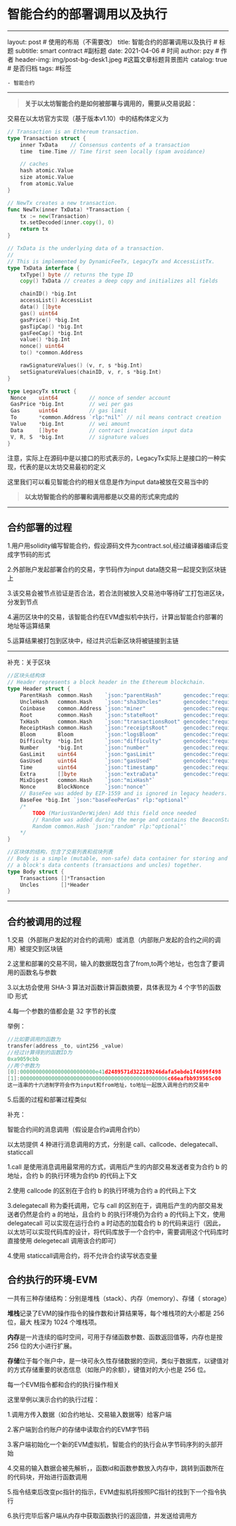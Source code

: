 # 智能合约的部署调用以及执行



---
layout:     post   				    # 使用的布局（不需要改）
title:      智能合约的部署调用以及执行				# 标题 
subtitle:   smart contract #副标题
date:       2021-04-06 				# 时间
author:     pzy 						# 作者
header-img: img/post-bg-desk1.jpeg 	#这篇文章标题背景图片
catalog: true 						# 是否归档
tags:								#标签

    - 智能合约
---



> **关于以太坊智能合约是如何被部署与调用的，需要从交易说起：**

交易在以太坊官方实现（基于版本v1.10）中的结构体定义为

```go
// Transaction is an Ethereum transaction.
type Transaction struct {
	inner TxData    // Consensus contents of a transaction
	time  time.Time // Time first seen locally (spam avoidance)

	// caches
	hash atomic.Value
	size atomic.Value
	from atomic.Value
}

// NewTx creates a new transaction.
func NewTx(inner TxData) *Transaction {
	tx := new(Transaction)
	tx.setDecoded(inner.copy(), 0)
	return tx
}

// TxData is the underlying data of a transaction.
//
// This is implemented by DynamicFeeTx, LegacyTx and AccessListTx.
type TxData interface {
	txType() byte // returns the type ID
	copy() TxData // creates a deep copy and initializes all fields

	chainID() *big.Int
	accessList() AccessList
	data() []byte
	gas() uint64
	gasPrice() *big.Int
	gasTipCap() *big.Int
	gasFeeCap() *big.Int
	value() *big.Int
	nonce() uint64
	to() *common.Address

	rawSignatureValues() (v, r, s *big.Int)
	setSignatureValues(chainID, v, r, s *big.Int)
}
```

```go
type LegacyTx struct {
 Nonce    uint64          // nonce of sender account
 GasPrice *big.Int        // wei per gas
 Gas      uint64          // gas limit
 To       *common.Address `rlp:"nil"` // nil means contract creation
 Value    *big.Int        // wei amount
 Data     []byte          // contract invocation input data
 V, R, S  *big.Int        // signature values
}
```

注意，实际上在源码中是以接口的形式表示的，LegacyTx实际上是接口的一种实现，代表的是以太坊交易最初的定义

这里我们可以看见智能合约的相关信息是作为input data被放在交易当中的

> **以太坊智能合约的部署和调用都是以交易的形式来完成的**

---

## 合约部署的过程

1.用户用solidity编写智能合约，假设源码文件为contract.sol,经过编译器编译后变成字节码的形式

2.外部账户发起部署合约的交易，字节码作为input data随交易一起提交到区块链上

3.该交易会被节点验证是否合法，若合法则被放入交易池中等待矿工打包进区块，分发到节点

4.遍历区块中的交易，该智能合约在EVM虚拟机中执行，计算出智能合约部署的地址等运算结果

5.运算结果被打包到区块中，经过共识后新区块将被链接到主链

---

补充：关于区块

```go
//区块头结构体
// Header represents a block header in the Ethereum blockchain.
type Header struct {
	ParentHash  common.Hash    `json:"parentHash"       gencodec:"required"`
	UncleHash   common.Hash    `json:"sha3Uncles"       gencodec:"required"`
	Coinbase    common.Address `json:"miner"            gencodec:"required"`
	Root        common.Hash    `json:"stateRoot"        gencodec:"required"`
	TxHash      common.Hash    `json:"transactionsRoot" gencodec:"required"`
	ReceiptHash common.Hash    `json:"receiptsRoot"     gencodec:"required"`
	Bloom       Bloom          `json:"logsBloom"        gencodec:"required"`
	Difficulty  *big.Int       `json:"difficulty"       gencodec:"required"`
	Number      *big.Int       `json:"number"           gencodec:"required"`
	GasLimit    uint64         `json:"gasLimit"         gencodec:"required"`
	GasUsed     uint64         `json:"gasUsed"          gencodec:"required"`
	Time        uint64         `json:"timestamp"        gencodec:"required"`
	Extra       []byte         `json:"extraData"        gencodec:"required"`
	MixDigest   common.Hash    `json:"mixHash"`
	Nonce       BlockNonce     `json:"nonce"`
	// BaseFee was added by EIP-1559 and is ignored in legacy headers.
	BaseFee *big.Int `json:"baseFeePerGas" rlp:"optional"`
	/*
		TODO (MariusVanDerWijden) Add this field once needed
		// Random was added during the merge and contains the BeaconState randomness
		Random common.Hash `json:"random" rlp:"optional"`
	*/
}
```

```go
//区块体的结构，包含了交易列表和叔块列表
// Body is a simple (mutable, non-safe) data container for storing and moving
// a block's data contents (transactions and uncles) together.
type Body struct {
	Transactions []*Transaction
	Uncles       []*Header
}
```

---

## **合约被调用的过程**

1.交易（外部账户发起的对合约的调用）或消息（内部账户发起的合约之间的调用）被提交到区块链

2.这里和部署的交易不同，输入的数据既包含了from,to两个地址，也包含了要调用的函数名与参数

3.以太坊会使用 SHA-3 算法对函数计算函数摘要，具体表现为 4 个字节的函数 ID 形式

4.每一个参数的值都会是 32 字节的长度

举例：

```go
//比如要调用的函数为
transfer(address _to, uint256 _value)
//经过计算得到的函数ID为
0xa9059cbb
//两个参数为
[0]:000000000000000000000000e41d2489571d322189246dafa5ebde1f4699f498
[1]:00000000000000000000000000000000000000000000006c66eafbb939565c00
这一连串的十六进制字符会作为input和from地址，to地址一起放入调用合约的交易中

```

5.后面的过程和部署过程类似

补充：

智能合约间的消息调用（假设是合约a调用合约b）

以太坊提供 4 种进行消息调用的方式，分别是 call、callcode、delegatecall、staticcall

1.call 是使用消息调用最常用的方式，调用后产生的内部交易发送者变为合约 b 的地址，合约 b 的执行环境为合约b 的代码上下文

2.使用 callcode 的区别在于合约 b 的执行环境为合约 a 的代码上下文

3.delegatecall 称为委托调用，它与 call 的区别在于，调用后产生的内部交易发送者仍然是合约 a 的地址，且合约 b 的执行环境仍为合约 a 的代码上下文，使用delegatecall 可以实现在运行合约 a 时动态的加载合约 b 的代码来运行（因此，以太坊可以实现代码库的设计，将代码库放于一个合约中，需要调用这个代码库时直接使用 delegetecall 调用该合约即可）

4.使用 staticcall调用合约，将不允许合约读写状态变量

## **合约执行的环境-EVM**

一共有三种存储结构：分别是堆栈（stack）、内存（memory）、存储（ storage）

**堆栈**记录了EVM的操作指令的操作数和计算结果等，每个堆栈项的大小都是 256 位，最大
栈深为 1024 个堆栈项。

**内存**是一片连续的临时空间，可用于存储函数参数、函数返回值等，内存也是按 256 位的大小进行扩展。

**存储**位于每个账户中，是一块可永久性存储数据的空间，类似于数据库，以键值对的方式存储重要的状态信息（如账户的余额），键值对的大小也是 256 位。

每一个EVM指令都和合约的执行操作相关

这里举例以演示合约的执行过程：

1.调用方传入数据（如合约地址、交易输入数据等）给客户端

2.客户端到合约账户的存储中读取合约的EVM字节码

3.客户端初始化一个新的EVM虚拟机，智能合约的执行会从字节码序列的头部开始

4.交易的输入数据会被先解析，，函数id和函数参数放入内存中，跳转到函数所在的代码块，开始进行函数调用

5.指令结束后改变pc指针的指示，EVM虚拟机将按照PC指针的找到下一个指令执行

6.执行完毕后客户端从内存中获取函数执行的返回值，并发送给调用方